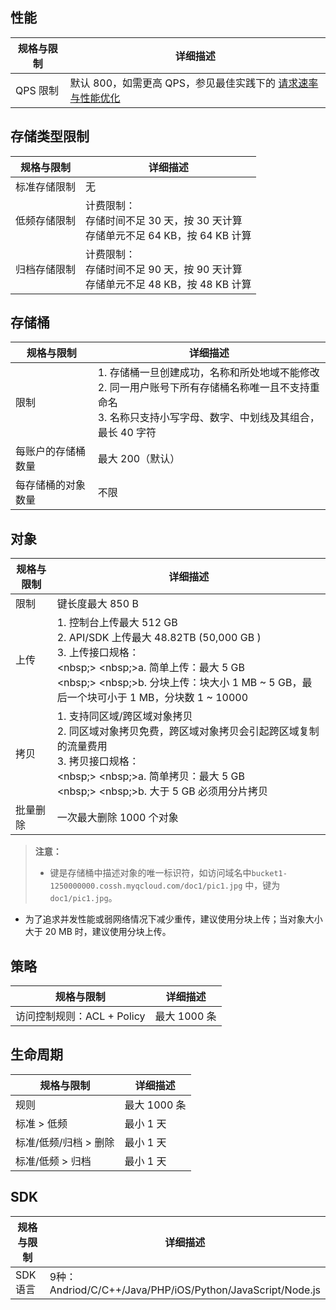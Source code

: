 ## 性能
| **规格与限制** | **详细描述**                                                 |
| -------------- | ------------------------------------------------------------ |
| QPS 限制       | 默认 800，如需更高 QPS，参见最佳实践下的 [请求速率与性能优化](http://tcecqpoc.fsphere.cn/document/product/436/13653) |

## 存储类型限制
| **规格与限制** | **详细描述**                                                 |
| -------------- | ------------------------------------------------------------ |
| 标准存储限制   | 无                                                  |
| 低频存储限制   | 计费限制：<br>存储时间不足 30 天，按 30 天计算<br>存储单元不足 64 KB，按 64 KB 计算 |
| 归档存储限制   | 计费限制：<br>存储时间不足 90 天，按 90 天计算<br>存储单元不足 48 KB，按 48 KB 计算 |

## 存储桶
| **规格与限制**     | **详细描述**                                        |
| ------------------ | ------------------------------------------------------------ |
| 限制               | 1. 存储桶一旦创建成功，名称和所处地域不能修改<br>2. 同一用户账号下所有存储桶名称唯一且不支持重命名<br>3. 名称只支持小写字母、数字、中划线及其组合，最长 40 字符 |
| 每账户的存储桶数量 | 最大 200（默认）                                             |
| 每存储桶的对象数量 | 不限                                                         |
## 对象
| **规格与限制** | **详细描述**                                                 |
| -------------- | ------------------------------------------------------------ |
| 限制           | 键长度最大 850 B                                             |
| 上传           | 1. 控制台上传最大 512 GB<br>2. API/SDK 上传最大 48.82TB (50,000 GB )<br>3. 上传接口规格：<br><nbsp;> <nbsp;>a. 简单上传：最大 5 GB <br><nbsp;> <nbsp;>b. 分块上传：块大小 1 MB ~ 5 GB，最后一个块可小于 1 MB，分块数 1 ~ 10000 |
| 拷贝           | 1. 支持同区域/跨区域对象拷贝<br>2. 同区域对象拷贝免费，跨区域对象拷贝会引起跨区域复制的流量费用<br>3. 拷贝接口规格：<br><nbsp;> <nbsp;>a. 简单拷贝：最大 5 GB<br><nbsp;> <nbsp;>b. 大于 5 GB 必须用分片拷贝 |
| 批量删除       | 一次最大删除 1000 个对象                                     |
> **注意：**
> - 键是存储桶中描述对象的唯一标识符，如访问域名中`bucket1-1250000000.cossh.myqcloud.com/doc1/pic1.jpg` 中，键为`doc1/pic1.jpg`。
- 为了追求并发性能或弱网络情况下减少重传，建议使用分块上传；当对象大小大于 20 MB 时，建议使用分块上传。

## 策略
| **规格与限制**             | **详细描述** |
| -------------------------- | ------------ |
| 访问控制规则：ACL + Policy | 最大 1000 条 |

## 生命周期
| **规格与限制**        | **详细描述** |
| --------------------- | ------------ |
| 规则                  | 最大 1000 条 |
| 标准 > 低频           | 最小 1 天    |
| 标准/低频/归档 > 删除 | 最小 1 天    |
| 标准/低频 > 归档      | 最小 1 天    |


## SDK
| **规格与限制** | **详细描述**                                                 |
| -------------- | ------------------------------------------------------------ |
| SDK 语言       | 9种：<br>Andriod/C/C++/Java/PHP/iOS/Python/JavaScript/Node.js |
